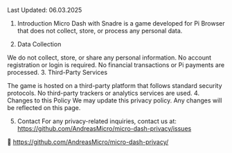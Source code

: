 Last Updated: 06.03.2025

1. Introduction
Micro Dash with Snadre is a game developed for Pi Browser that does not collect, store, or process any personal data.

2. Data Collection

We do not collect, store, or share any personal information.
No account registration or login is required.
No financial transactions or Pi payments are processed.
3. Third-Party Services

The game is hosted on a third-party platform that follows standard security protocols.
No third-party trackers or analytics services are used.
4. Changes to this Policy
We may update this privacy policy. Any changes will be reflected on this page.

5. Contact
For any privacy-related inquiries, contact us at: https://github.com/AndreasMicro/micro-dash-privacy/issues

🔗 https://github.com/AndreasMicro/micro-dash-privacy/
